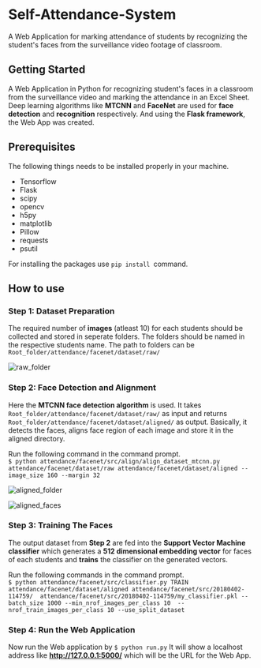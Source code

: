 # Self-Attendance-System
A Web Application for marking attendance of students by recognizing the student's faces from the surveillance video footage of classroom.
## Getting Started
A Web Application in Python for recognizing student's faces in a classroom from the surveillance video and marking the attendance in an Excel Sheet. Deep learning algorithms like **MTCNN** and **FaceNet** are used for **face detection** and **recognition** respectively. And using the **Flask framework**, the Web App was created.
## Prerequisites
The following things needs to be installed properly in your machine.
- Tensorflow
- Flask
- scipy
- opencv
- h5py
- matplotlib
- Pillow
- requests
- psutil

For installing the packages use ```pip install ```command.
## How to use
### Step 1: Dataset Preparation
The required number of **images** (atleast 10) for each students should be collected and stored in seperate folders. The folders should be named in the respective students name. The path to folders can be ```Root_folder/attendance/facenet/dataset/raw/```

![raw_folder](https://user-images.githubusercontent.com/26355166/55208071-c2048880-5202-11e9-883a-b1d6f2d5ee61.png)

### Step 2: Face Detection and Alignment
Here the **MTCNN face detection algorithm** is used. It takes ```Root_folder/attendance/facenet/dataset/raw/``` as input and returns ```Root_folder/attendance/facenet/dataset/aligned/``` as output. Basically, it detects the faces, aligns face region of each image and store it in the aligned directory.

Run the following command in the command prompt.</br>
```$ python attendance/facenet/src/align/align_dataset_mtcnn.py attendance/facenet/dataset/raw attendance/facenet/dataset/aligned --image_size 160 --margin 32```

![aligned_folder](https://user-images.githubusercontent.com/26355166/55209252-9e900c80-5207-11e9-8964-ef9a09a50fc1.png)

![aligned_faces](https://user-images.githubusercontent.com/26355166/55208772-730c2280-5205-11e9-928d-475c07118af4.png)

### Step 3: Training The Faces
The output dataset from **Step 2** are fed into the **Support Vector Machine classifier** which generates a **512 dimensional embedding vector** for faces of each students and **trains** the classifier on the generated vectors.

Run the following commands in the command prompt.</br>
```$ python attendance/facenet/src/classifier.py TRAIN attendance/facenet/dataset/aligned attendance/facenet/src/20180402-114759/  attendance/facenet/src/20180402-114759/my_classifier.pkl --batch_size 1000 --min_nrof_images_per_class 10  --nrof_train_images_per_class 10 --use_split_dataset```

### Step 4: Run the Web Application
Now run the Web application by ```$ python run.py``` It will show a localhost address like **http://127.0.0.1:5000/** which will be the URL for the Web App.
    




